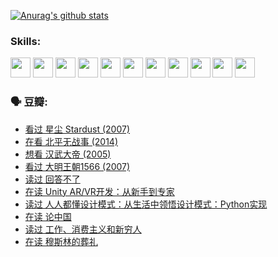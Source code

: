 
[![Anurag's github stats](https://github-readme-stats.vercel.app/api?username=w940853815)](https://github.com/anuraghazra/github-readme-stats)

### Skills:

<code><img height="32" src="https://cdn.jsdelivr.net/npm/simple-icons@v5/icons/python.svg"></code>
<code><img height="32" src="https://cdn.jsdelivr.net/npm/simple-icons@v5/icons/javascript.svg"></code>
<code><img height="32" src="https://cdn.jsdelivr.net/npm/simple-icons@v5/icons/django.svg"></code>
<code><img height="32" src="https://cdn.jsdelivr.net/npm/simple-icons@v5/icons/flask.svg"></code>
<code><img height="32" src="https://cdn.jsdelivr.net/npm/simple-icons@v5/icons/vuetify.svg"></code>
<code><img height="32" src="https://cdn.jsdelivr.net/npm/simple-icons@v5/icons/git.svg"></code>
<code><img height="32" src="https://cdn.jsdelivr.net/npm/simple-icons@v5/icons/docker.svg"></code>
<code><img height="32" src="https://cdn.jsdelivr.net/npm/simple-icons@v5/icons/postgresql.svg"></code>
<code><img height="32" src="https://cdn.jsdelivr.net/npm/simple-icons@v5/icons/elasticsearch.svg"></code>
<code><img height="32" src="https://cdn.jsdelivr.net/npm/simple-icons@v5/icons/macos.svg"></code>
<code><img height="32" src="https://cdn.jsdelivr.net/npm/simple-icons@v5/icons/linux.svg"></code>

### 🗣 豆瓣:

<!-- DOUBAN-ACTIVITIES:START -->
- [看过 星尘 Stardust‎ (2007)](https://www.douban.com/people/136069238/status/3822692117/?_i=49127176)
- [在看 北平无战事‎ (2014)](https://www.douban.com/people/136069238/status/3821449886/?_i=49127176)
- [想看 汉武大帝‎ (2005)](https://www.douban.com/people/136069238/status/3821405621/?_i=49127176)
- [看过 大明王朝1566‎ (2007)](https://www.douban.com/people/136069238/status/3821396719/?_i=49127176)
- [读过 回答不了](https://www.douban.com/people/136069238/status/3812155932/?_i=49127176)
- [在读 Unity AR/VR开发：从新手到专家](https://www.douban.com/people/136069238/status/3810864648/?_i=49127176)
- [读过 人人都懂设计模式：从生活中领悟设计模式：Python实现](https://www.douban.com/people/136069238/status/3806334005/?_i=49127176)
- [在读 论中国](https://www.douban.com/people/136069238/status/3805671678/?_i=49127176)
- [读过 工作、消费主义和新穷人](https://www.douban.com/people/136069238/status/3803834644/?_i=49127176)
- [在读 穆斯林的葬礼](https://www.douban.com/people/136069238/status/3802824932/?_i=49127176)
<!-- DOUBAN-ACTIVITIES:END -->
<!--
**w940853815/w940853815** is a ✨ _special_ ✨ repository because its `README.md` (this file) appears on your GitHub profile.

Here are some ideas to get you started:

- 🔭 I’m currently working on ...
- 🌱 I’m currently learning ...
- 👯 I’m looking to collaborate on ...
- 🤔 I’m looking for help with ...
- 💬 Ask me about ...
- 📫 How to reach me: ...
- 😄 Pronouns: ...
- ⚡ Fun fact: ...
-->
